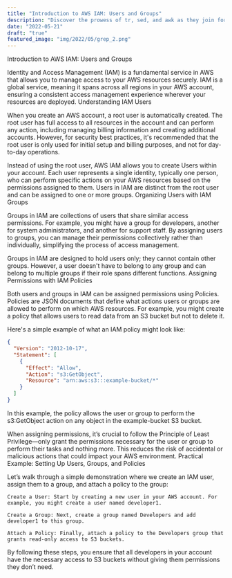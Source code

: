 ```yaml
---
title: "Introduction to AWS IAM: Users and Groups"
description: "Discover the prowess of tr, sed, and awk as they join forces with grep, elevating your text processing skills to a whole new level."
date: "2022-05-21"
draft: "true"
featured_image: "img/2022/05/grep_2.png"
---
```

Introduction to AWS IAM: Users and Groups

Identity and Access Management (IAM) is a fundamental service in AWS that allows you to manage access to your AWS resources securely. IAM is a global service, meaning it spans across all regions in your AWS account, ensuring a consistent access management experience wherever your resources are deployed.
Understanding IAM Users

When you create an AWS account, a root user is automatically created. The root user has full access to all resources in the account and can perform any action, including managing billing information and creating additional accounts. However, for security best practices, it's recommended that the root user is only used for initial setup and billing purposes, and not for day-to-day operations.

Instead of using the root user, AWS IAM allows you to create Users within your account. Each user represents a single identity, typically one person, who can perform specific actions on your AWS resources based on the permissions assigned to them. Users in IAM are distinct from the root user and can be assigned to one or more groups.
Organizing Users with IAM Groups

Groups in IAM are collections of users that share similar access permissions. For example, you might have a group for developers, another for system administrators, and another for support staff. By assigning users to groups, you can manage their permissions collectively rather than individually, simplifying the process of access management.

Groups in IAM are designed to hold users only; they cannot contain other groups. However, a user doesn't have to belong to any group and can belong to multiple groups if their role spans different functions.
Assigning Permissions with IAM Policies

Both users and groups in IAM can be assigned permissions using Policies. Policies are JSON documents that define what actions users or groups are allowed to perform on which AWS resources. For example, you might create a policy that allows users to read data from an S3 bucket but not to delete it.

Here's a simple example of what an IAM policy might look like:

```json
{
  "Version": "2012-10-17",
  "Statement": [
    {
      "Effect": "Allow",
      "Action": "s3:GetObject",
      "Resource": "arn:aws:s3:::example-bucket/*"
    }
  ]
}
```

In this example, the policy allows the user or group to perform the s3:GetObject action on any object in the example-bucket S3 bucket.

When assigning permissions, it’s crucial to follow the Principle of Least Privilege—only grant the permissions necessary for the user or group to perform their tasks and nothing more. This reduces the risk of accidental or malicious actions that could impact your AWS environment.
Practical Example: Setting Up Users, Groups, and Policies

Let’s walk through a simple demonstration where we create an IAM user, assign them to a group, and attach a policy to the group:

    Create a User: Start by creating a new user in your AWS account. For example, you might create a user named developer1.

    Create a Group: Next, create a group named Developers and add developer1 to this group.

    Attach a Policy: Finally, attach a policy to the Developers group that grants read-only access to S3 buckets.

By following these steps, you ensure that all developers in your account have the necessary access to S3 buckets without giving them permissions they don’t need.
